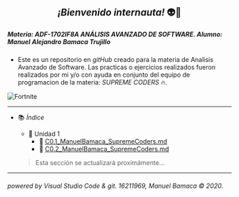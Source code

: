 
## <center> *¡Bienvenido internauta!* :alien::raised_hands: </center>

##### Materia: ADF-1702IF8A ANÁLISIS AVANZADO DE SOFTWARE.  Alumno: Manuel Alejandro Bamaca Trujillo
  - Este es un repositorio en _gitHub_ creado para la materia de Analisis Avanzado de Software.
  Las practicas o ejercicios realizados fueron realizados por mi y/o con ayuda en conjunto del equipo de programacion de la materia: _SUPREME CODERS_ :fire:.

  ![Fortnite](https://progameguides.com/wp-content/uploads/2020/02/featured-fortnite-c2-season2-guide.jpg)
___
- :books: *Índice*
  - :closed_book: Unidad 1
    - :bookmark_tabs: [C0.1_ManuelBamaca_SupremeCoders.md](/blog/C0.1_ManuelBamaca_SupremeCoders.md)
    - :bookmark_tabs: [C0.2_ManuelBamaca_SupremeCoders.md](blog/C0.2_ManuelBamaca_SupremeCoders.md)


  > Esta sección se actualizará proximámente...

___
###### powered by Visual Studio Code & git. 16211969, Manuel Bamaca © 2020.


